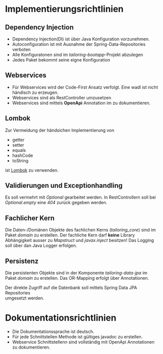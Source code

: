 # Implementierungsrichtlinien

## Dependency Injection

*   Dependency Injection(DI) ist über Java Konfiguration vorzunehmen.
*   Autoconfiguration ist mit Ausnahme der Spring-Data-Repositories verboten
*   Alle Konfiguratonen sind im _tailoring-bootapp_-Projekt abzulegen
*   Jedes Paket bekommt seine eigne Konfiguration

## Webservices
*	Für Webservices wird der Code-First Ansatz verfolgt. Eine wadl ist nicht händisch zu erzeugen.
*	Webservices sind als RestController umzusetzen
*	Webservices sind mittels **OpenApi** Annotation im zu dokumentieren.

## Lombok

Zur Vermeidung der händsichen Implementierung von

*	getter
*	setter
*	equals
*	hashCode
*	toString

ist [Lombok](https://projectlombok.org "Lombok") zu verwenden.


## Validierungen und Exceptionhandling

Es soll vermehrt mit _Optional_ gearbeitet werden. In RestControllern soll
bei _Optional.empty_ eine _404_ zurück gegeben werden.

## Fachlicher Kern

Die Daten-/Domänen Objekte des fachlichen Kerns (_tailoring_core_) sind im
Paket _domain_ zu erstellen.
Der fachliche Kern darf __keine__ Library Abhängigkeit ausser zu _Mapstruct_
und _javax.inject_ besitzen!
Das Logging soll über dan Java Logger erfolgen.

## Persistenz

Die persistenten Objekte sind in der Komponente _tailoring-data-jpa_ im Paket _domain_ zu erstellen.
Das OR-Mapping erfolgt über Annotationen.

Der direkte Zugriff auf die Datenbank soll mittels Spring Data JPA Repositories  
umgesetzt werden.

# Dokumentationsrichtlinien

*	Die Dokumentationssprache ist deutsch.
*	Für jede Schnittstellen Methode ist gültiges javadoc zu erstellen.
*	Webservice Schnittstellenn sind vollständig mit OpenApi Annotationen zu dokumentieren.
